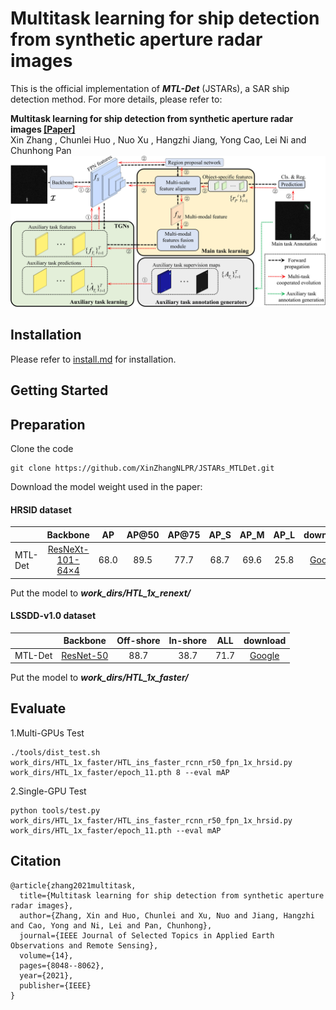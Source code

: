 # Multitask learning for ship detection from synthetic aperture radar images
This is the official implementation of ***MTL-Det*** (JSTARs), a SAR ship detection method. For more details, please refer to:

**Multitask learning for ship detection from synthetic aperture radar images [[Paper]](https://ieeexplore.ieee.org/stamp/stamp.jsp?arnumber=9508842)**  <br />
Xin Zhang , Chunlei Huo , Nuo Xu , Hangzhi Jiang, Yong Cao, Lei Ni and Chunhong Pan<br />
![intro](Network.jpg)
## Installation

Please refer to [install.md](docs/install.md) for installation.


## Getting Started
## Preparation
Clone the code
```
git clone https://github.com/XinZhangNLPR/JSTARs_MTLDet.git
```


Download the model weight used in the paper:

#### HRSID dataset
|                                             |Backbone|   AP    |   AP@50   |   AP@75   |   AP_S    |   AP_M    |    AP_L   | download | 
|---------------------------------------------|:-------:|:-------:|:---------:|:---------:|:---------:|:---------:|:---------:|:---------:|
| MTL-Det |[ResNeXt-101-64×4](work_dirs/HTL_1x_renext/HTL_cascade_rcnn_x101_64x4d_fpn_1x_hrsid.py)| 68.0 | 89.5 |  77.7 | 68.7 | 69.6 |25.8 |[Google](https://drive.google.com/file/d/1I1OZ4Aqu7XF_6olL9E0MCEkAMgrLJaGl/view?usp=sharing)

Put the model to ***work_dirs/HTL_1x_renext/***
#### LSSDD-v1.0 dataset
|                                             |Backbone|Off-shore|In-shore |  ALL  | download | 
|---------------------------------------------|:-------:|:-------:|:---------:|:---------:|:---------:|
| MTL-Det |[ResNet-50](work_dirs/HTL_1x_faster/HTL_ins_faster_rcnn_r50_fpn_1x_hrsid.py)| 88.7 | 38.7 |  71.7 |[Google](https://drive.google.com/file/d/1kzTY-dijPJQM2GWmw0erzrCDdsOSxr28/view?usp=sharing)

Put the model to ***work_dirs/HTL_1x_faster/***


## Evaluate
1.Multi-GPUs Test
```shell
./tools/dist_test.sh work_dirs/HTL_1x_faster/HTL_ins_faster_rcnn_r50_fpn_1x_hrsid.py work_dirs/HTL_1x_faster/epoch_11.pth 8 --eval mAP
```
2.Single-GPU Test
```shell
python tools/test.py work_dirs/HTL_1x_faster/HTL_ins_faster_rcnn_r50_fpn_1x_hrsid.py work_dirs/HTL_1x_faster/epoch_11.pth --eval mAP
```

## Citation

```
@article{zhang2021multitask,
  title={Multitask learning for ship detection from synthetic aperture radar images},
  author={Zhang, Xin and Huo, Chunlei and Xu, Nuo and Jiang, Hangzhi and Cao, Yong and Ni, Lei and Pan, Chunhong},
  journal={IEEE Journal of Selected Topics in Applied Earth Observations and Remote Sensing},
  volume={14},
  pages={8048--8062},
  year={2021},
  publisher={IEEE}
}
```
